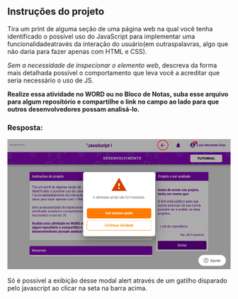 ## Instruções do projeto
Tira um print de alguma seção de uma página web na qual você tenha identificado o possível uso do JavaScript para implementar uma funcionalidadeatravés da interação do usuário(em outraspalavras, algo que não daria para fazer apenas com HTML e CSS).

_Sem a necessidade de inspecionar o elemento web_, descreva da forma mais detalhada possível o comportamento que leva você a acreditar que seria necessário o uso de JS.

**Realize essa atividade no WORD ou no Bloco de Notas, suba esse arquivo para algum repositório e compartilhe o link no campo ao lado para que outros desenvolvedores possam analisá-lo.**

### Resposta:
![](img/Proz%20-%20screenshot.png)

Só é possivel a exibição desse modal alert através de um gatilho disparado pelo javascript ao clicar na seta na barra acima.